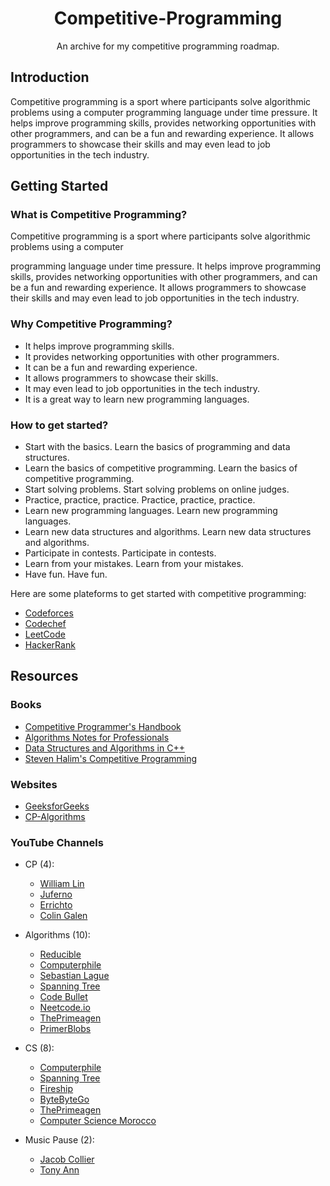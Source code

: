 <h1 align="center">Competitive-Programming</h1>
<p align="center">An archive for my competitive programming roadmap.</p>

## Introduction

Competitive programming is a sport where participants solve algorithmic problems using a computer
programming language under time pressure. It helps improve programming skills, 
provides networking opportunities with other programmers, and can be a fun and rewarding experience. 
It allows programmers to showcase their skills and may even lead to job opportunities in the tech industry.

## Getting Started

### What is Competitive Programming?

Competitive programming is a sport where participants solve algorithmic problems using a computer


programming language under time pressure. It helps improve programming skills, provides networking opportunities with other programmers, and can be a fun and rewarding experience. It allows programmers to showcase their skills and may even lead to job opportunities in the tech industry.


### Why Competitive Programming?


* It helps improve programming skills.
* It provides networking opportunities with other programmers.
* It can be a fun and rewarding experience.
* It allows programmers to showcase their skills.
* It may even lead to job opportunities in the tech industry.
* It is a great way to learn new programming languages.

### How to get started?
<ul>
    <li>Start with the basics. Learn the basics of programming and data structures.</li>
    <li>Learn the basics of competitive programming. Learn the basics of competitive programming.</li>
    <li>Start solving problems. Start solving problems on online judges.</li>
    <li>Practice, practice, practice. Practice, practice, practice.</li>
    <li>Learn new programming languages. Learn new programming languages.</li>
    <li>Learn new data structures and algorithms. Learn new data structures and algorithms.</li>
    <li>Participate in contests. Participate in contests.</li>
    <li>Learn from your mistakes. Learn from your mistakes.</li>
    <li>Have fun. Have fun.</li>
</ul>

Here are some plateforms to get started with competitive programming:

* [Codeforces](https://codeforces.com/)
* [Codechef](https://www.codechef.com/)
* [LeetCode](https://leetcode.com/)
* [HackerRank](https://www.hackerrank.com/)


## Resources

### Books

* [Competitive Programmer's Handbook](./books/Competitive%20Programmer's%20Handbook.pdf)
* [Algorithms Notes for Professionals](./books/Algorithms%20Notes%20for%20Professionals.pdf)
* [Data Structures and Algorithms in C++](./books/Data%20Structures%20and%20Algorithms%20in%20C%2B%2B.pdf)
* [Steven Halim's Competitive Programming](./books/Steven%20Halim's%20Competitive%20Programming%203.pdf)

### Websites

* [GeeksforGeeks](https://www.geeksforgeeks.org/)
* [CP-Algorithms](https://cp-algorithms.com/)

### YouTube Channels

- CP (4):
	- [William Lin](https://www.youtube.com/@tmwilliamlin168)
	- [Juferno](https://www.youtube.com/@Junferno)
	- [Errichto](https://www.youtube.com/@Errichto)
	- [Colin Galen](https://www.youtube.com/@ColinGalen)

- Algorithms (10):
	- [Reducible](https://www.youtube.com/@Reducible)
	- [Computerphile](https://www.youtube.com/@Computerphile)
	- [Sebastian Lague](https://www.youtube.com/@SebastianLague)
	- [Spanning Tree](https://www.youtube.com/@SpanningTree)
	- [Code Bullet](https://www.youtube.com/@CodeBullet)
	- [Neetcode.io](https://www.youtube.com/@NeetCodeIO)
	- [ThePrimeagen](https://www.youtube.com/@ThePrimeagen)
	- [PrimerBlobs](https://www.youtube.com/@PrimerBlobs)

- CS (8):
	- [Computerphile](https://www.youtube.com/@Computerphile)
	- [Spanning Tree](https://www.youtube.com/@SpanningTree)
	- [Fireship](https://www.youtube.com/@Fireship)
	- [ByteByteGo](https://www.youtube.com/@ByteByteGo)
	- [ThePrimeagen](https://www.youtube.com/@ThePrimeagen)
	- [Computer Science Morocco](https://www.youtube.com/@cs-morocco)

- Music Pause (2):
	- [Jacob Collier](https://www.youtube.com/@jacobcollier)
	- [Tony Ann](https://www.youtube.com/@tonyannmusic)